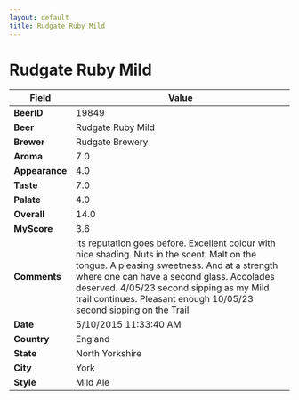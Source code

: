 ```yaml
---
layout: default
title: Rudgate Ruby Mild
---
```


# Rudgate Ruby Mild

| Field         | Value     |
|---------------|-----------|
| **BeerID** | 19849 |
| **Beer** | Rudgate Ruby Mild |
| **Brewer** | Rudgate Brewery |
| **Aroma** | 7.0 |
| **Appearance** | 4.0 |
| **Taste** | 7.0 |
| **Palate** | 4.0 |
| **Overall** | 14.0 |
| **MyScore** | 3.6 |
| **Comments** | Its reputation goes before. Excellent colour with nice shading. Nuts in the scent. Malt on the tongue. A pleasing sweetness. And at a strength where one can have a second glass. Accolades deserved. 4/05/23 second sipping as my Mild trail continues. Pleasant enough 10/05/23 second sipping on the Trail |
| **Date** | 5/10/2015 11:33:40 AM |
| **Country** | England |
| **State** | North Yorkshire |
| **City** | York |
| **Style** | Mild Ale |
